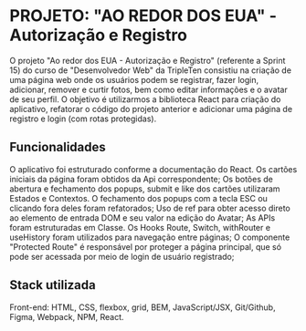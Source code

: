 # PROJETO: "AO REDOR DOS EUA" - Autorização e Registro

O projeto "Ao redor dos EUA - Autorização e Registro" (referente a Sprint 15) do curso de "Desenvolvedor Web" da TripleTen consistiu na criação de uma página web onde os usuários podem se registrar, fazer login, adicionar, remover e curtir fotos, bem como editar informações e o avatar de seu perfil. O objetivo é utilizarmos a biblioteca React para criação do aplicativo, refatorar o código do projeto anterior e adicionar uma página de registro e login (com rotas protegidas).

## Funcionalidades

O aplicativo foi estruturado conforme a documentação do React.
Os cartões iniciais da página foram obtidos da Api correspondente;
Os botões de abertura e fechamento dos popups, submit e like dos cartões utilizaram Estados e Contextos.
O fechamento dos popups com a tecla ESC ou clicando fora deles foram refatorados;
Uso de ref para obter acesso direto ao elemento de entrada DOM e seu valor na edição do Avatar;
As APIs foram estruturadas em Classe.
Os Hooks Route, Switch, withRouter e useHistory foram utilizados para navegação entre páginas;
O componente "Protected Route" é responsável por proteger a página principal, que só pode ser acessada por meio de login de usuário registrado;

## Stack utilizada

Front-end: HTML, CSS, flexbox, grid, BEM, JavaScript/JSX, Git/Github, Figma, Webpack, NPM, React.
